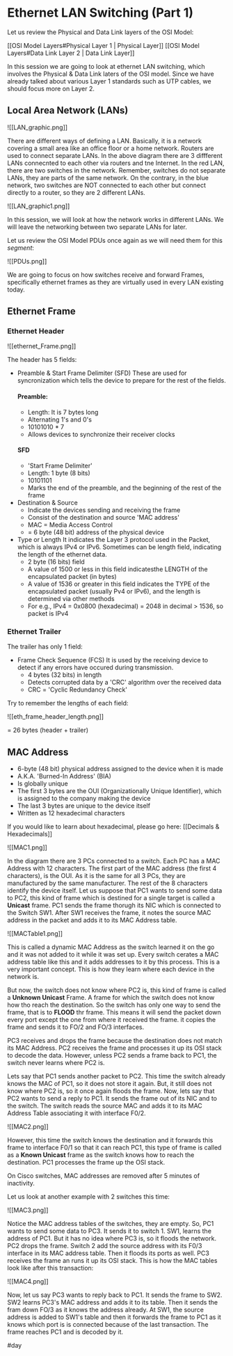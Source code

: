 # Ethernet LAN Switching (Part 1)
Let us review the Physical and Data Link layers of the OSI Model:

[[OSI Model Layers#Physical Layer 1 | Physical Layer]]
[[OSI Model Layers#Data Link Layer 2 | Data Link Layer]]

In this session we are going to look at ethernet LAN switching, which involves the Physical & Data Link laters of the OSI model. Since we have already talked about various Layer 1 standards such as UTP cables, we should focus more on Layer 2.

## Local Area Network (LANs)

![[LAN_graphic.png]]

There are different ways of defining a LAN. Basically, it is a network covering a small area like an office floor or a home network. Routers are used to connect separate LANs. In the above diagram there are 3 diffferent LANs connecnted to each other via routers and tne Internet. In the red LAN, there are two switches in the network. Remember, switches do not separate LANs, they are parts of the same network. On the contrary, in the blue network, two switches are NOT connected to each other but connect directly to a router, so they are 2 different LANs. 

![[LAN_graphic1.png]]

In this session, we will look at how the network works in different LANs. We will leave the networking between two separate LANs for later.

Let us review the OSI Model PDUs once again as we will need them for this *segment*:

![[PDUs.png]]

We are going to focus on how switches receive and forward Frames, specifically ethernet frames as they are virtually used in every LAN existing today. 

## Ethernet Frame
### Ethernet Header
![[ethernet_Frame.png]]

The header has 5 fields:
* Preamble & Start Frame Delimiter (SFD)
	These are used for syncronization which tells the device to prepare for the rest of the fields.
	#### Preamble:
	* Length: It is 7 bytes long
	* Alternating 1's and 0's
	* 10101010 * 7
	* Allows devices to synchronize their receiver clocks
	#### SFD
	* 'Start Frame Delimiter'
	* Length: 1 byte (8 bits)
	* 10101101
	* Marks the end of the preamble, and the beginning of the rest of the frame
* Destination & Source
	* Indicate the devices sending and receiving the frame
	* Consist of the destination and source 'MAC address'
	* MAC = Media Access Control
	* = 6 byte (48 bit) address of the physical device
* Type or Length
	It indicates the Layer 3 protocol used in the Packet, which is always IPv4 or IPv6. Sometimes can be length field, indicating the length of the ethernet data.
	* 2 byte (16 bits) field
	* A value of 1500 or less in this field indicatesthe LENGTH of the encapsulated packet (in bytes)
	* A value of 1536 or greater in this field indicates the TYPE of the encapsulated packet (usually Pv4 or IPv6), and the length is determined via other methods
	* For e.g., IPv4 = 0x0800 (hexadecimal) = 2048 in decimal > 1536, so packet is IPv4

### Ethernet Trailer
The trailer has only 1 field:
* Frame Check Sequence (FCS)
	It is used by the receiving device to detect if any errors have occured during transmission.
	* 4 bytes (32 bits) in length
	* Detects corrupted data by a 'CRC' algorithm over the received data
	* CRC = 'Cyclic Redundancy Check'

Try to remember the lengths of each field:

![[eth_frame_header_length.png]]

= 26 bytes (header + trailer)

## MAC Address
* 6-byte (48 bit) physical address assigned to the device when it is made
* A.K.A. 'Burned-In Address' (BIA)
* Is globally unique
* The first 3 bytes are the OUI (Organizationally Unique Identifier), which is assigned to the company making the device
* The last 3 bytes are unique to the device itself
* Written as 12 hexadecimal characters

If you would like to learn about hexadecimal, please go here: [[Decimals & Hexadecimals]]

![[MAC1.png]]

In the diagram there are 3 PCs connected to a switch. Each PC has a MAC Address with 12 characters. The first part of the MAC address (the first 4 characters), is the OUI. As it is the same for all 3 PCs, they are manufactured by the same manufacturer.
The rest of the 8 characters identify the device itself. 
Let us suppose that PC1 wants to send some data to PC2, this kind of frame which is destined for a single target is called a **Unicast** frame.
PC1 sends the frame thorugh its NIC which is connected to the Switch SW1. After SW1 receives the frame, it notes the source MAC address in the packet and adds it to its MAC Address table. 

![[MACTable1.png]]

This is called a dynamic MAC Address as the switch learned it on  the go and it was not added to it while it was set up. Every switch cerates a MAC address table like this and it adds addresses to it by this process. This is a very important concept. This is how they learn where each device in the network is.

But now, the switch does not know where PC2 is, this kind of frame is called a **Unknown Unicast** Frame.
A frame for which the switch does not know how tho reach the destination. So the switch has only one way to send the frame, that is to **FLOOD** thr frame. This means it will send the packet down every port except the one from where it received the frame. it copies the frame and sends it to FO/2 and FO/3 interfaces. 

PC3 receives and drops the frame because the destination does not match its MAC Address. PC2 receives the frame and processes it up its OSI stack  to decode the data. However, unless PC2 sends a frame back to PC1, the switch never learns where PC2 is.

Lets say that PC1 sends another packet to PC2. This time the switch already knows the MAC of PC1, so it does not store it again. But, it still does not know where PC2 is, so it once again floods the frame.  Now, lets say that PC2 wants to send a reply to PC1. It sends the frame out of its NIC and to the switch. The switch reads the source MAC and adds it to its MAC Address Table associating it with interface F0/2.

![[MAC2.png]]

However, this time the switch knows the destination and it forwards this frame to interface F0/1 so that it can reach PC1, this type of frame is called as a **Known Unicast** frame as the switch knows how to reach the destination. PC1 processes the frame up the OSI stack. 

On Cisco switches, MAC addresses are removed after 5 minutes of inactivity. 

Let us look at another example with 2 switches this time:

![[MAC3.png]]

Notice the MAC address tables of the switches, they are empty. So, PC1 wants to send some data to PC3. It sends it to switch 1. SW1, learns the address of PC1. But it has no idea where PC3 is, so it floods the network. PC2 drops the frame. Switch 2 add the source address with its F0/3 interface in its MAC address table. Then it floods its ports as well. PC3 receives the frame an runs it up its OSI stack. This is how the MAC tables look like after this transaction:

![[MAC4.png]]

Now, let us say PC3 wants to reply back to PC1. It sends the frame to SW2. SW2 learns PC3's MAC address and adds it to its table. Then it sends the fram down FO/3 as it knows the address already. At SW1, the source address is added to SW1's table and then it forwards the frame to PC1 as it knows which port is is connected because of the last transaction. The frame reaches PC1 and is decoded by it. 












#day 